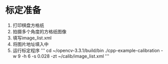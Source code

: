 # 标定准备
1. 打印棋盘方格纸
2. 拍摄多个角度的方格纸图像
3. 填写image_list.xml
4. 将图片地址填入<images>中
5. 运行标定程序
   '''
   cd ~/opencv-3.3.1/build/bin
   ./cpp-example-calibration -w 9 -h 6 -s 0.028 -zt ~/calib/image_list.xml
   '''